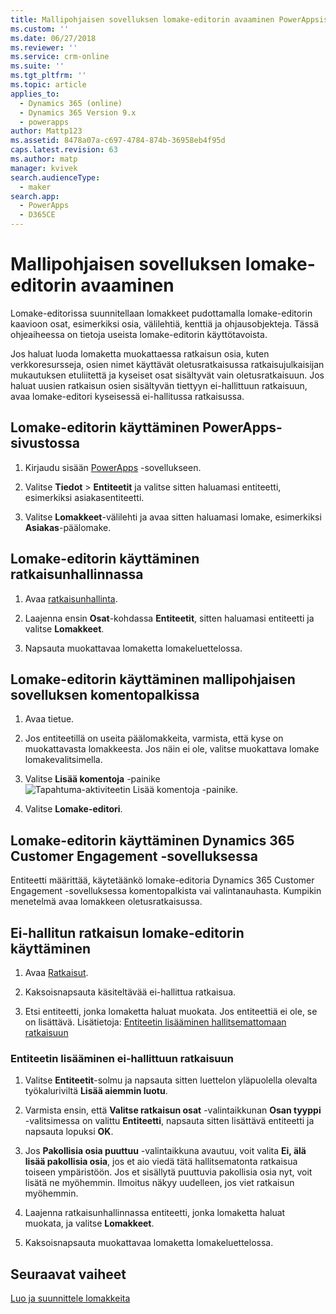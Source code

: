 ```yaml
---
title: Mallipohjaisen sovelluksen lomake-editorin avaaminen PowerAppsissa | MicrosoftDocs
ms.custom: ''
ms.date: 06/27/2018
ms.reviewer: ''
ms.service: crm-online
ms.suite: ''
ms.tgt_pltfrm: ''
ms.topic: article
applies_to:
  - Dynamics 365 (online)
  - Dynamics 365 Version 9.x
  - powerapps
author: Mattp123
ms.assetid: 8478a07a-c697-4784-874b-36958eb4f95d
caps.latest.revision: 63
ms.author: matp
manager: kvivek
search.audienceType:
  - maker
search.app:
  - PowerApps
  - D365CE
---
```


# <a name="open-the-model-driven-app-form-editor"></a>Mallipohjaisen sovelluksen lomake-editorin avaaminen 
Lomake-editorissa suunnitellaan lomakkeet pudottamalla lomake-editorin kaavioon osat, esimerkiksi osia, välilehtiä, kenttiä ja ohjausobjekteja. Tässä ohjeaiheessa on tietoja useista lomake-editorin käyttötavoista.
 
Jos haluat luoda lomaketta muokattaessa ratkaisun osia, kuten verkkoresursseja, osien nimet käyttävät oletusratkaisussa ratkaisujulkaisijan mukautuksen etuliitettä ja kyseiset osat sisältyvät vain oletusratkaisuun. Jos haluat uusien ratkaisun osien sisältyvän tiettyyn ei-hallittuun ratkaisuun, avaa lomake-editori kyseisessä ei-hallitussa ratkaisussa.  

## <a name="access-the-form-editor-from-the-powerapps-site"></a>Lomake-editorin käyttäminen PowerApps-sivustossa

1. Kirjaudu sisään [PowerApps](https://web.powerapps.com/) -sovellukseen. 

2. Valitse **Tiedot** > **Entiteetit** ja valitse sitten haluamasi entiteetti, esimerkiksi asiakasentiteetti. 

3. Valitse **Lomakkeet**-välilehti ja avaa sitten haluamasi lomake, esimerkiksi **Asiakas**-päälomake.

## <a name="access-the-form-editor-from-solution-explorer"></a>Lomake-editorin käyttäminen ratkaisunhallinnassa
  
1.  Avaa [ratkaisunhallinta](advanced-navigation.md#solution-explorer).
  
2.  Laajenna ensin **Osat**-kohdassa **Entiteetit**, sitten haluamasi entiteetti ja valitse **Lomakkeet**.  
  
3.  Napsauta muokattavaa lomaketta lomakeluettelossa.  
  

## <a name="access-the-form-editor-through-the-command-bar-within-a-model-driven-app"></a>Lomake-editorin käyttäminen mallipohjaisen sovelluksen komentopalkissa 
  
1.  Avaa tietue.  
  
2.  Jos entiteetillä on useita päälomakkeita, varmista, että kyse on muokattavasta lomakkeesta. Jos näin ei ole, valitse muokattava lomake lomakevalitsimella.  
  
3.  Valitse **Lisää komentoja** -painike ![Tapahtuma-aktiviteetin Lisää komentoja -painike](media/more-commands.gif "Tapahtuma-aktiviteetin Lisää komentoja -painike").  
  
4.  Valitse **Lomake-editori**.  

## <a name="access-the-form-editor-from-within-dynamics-365-customer-engagement"></a>Lomake-editorin käyttäminen Dynamics 365 Customer Engagement -sovelluksessa
  
 Entiteetti määrittää, käytetäänkö lomake-editoria Dynamics 365 Customer Engagement -sovelluksessa komentopalkista vai valintanauhasta. Kumpikin menetelmä avaa lomakkeen oletusratkaisussa. 

## <a name="access-the-form-editor-for-an-unmanaged-solution"></a>Ei-hallitun ratkaisun lomake-editorin käyttäminen  
  
1.  Avaa [Ratkaisut](advanced-navigation.md#solutions).  
  
2.  Kaksoisnapsauta käsiteltävää ei-hallittua ratkaisua.  
  
3.  Etsi entiteetti, jonka lomaketta haluat muokata. Jos entiteettiä ei ole, se on lisättävä. Lisätietoja: [Entiteetin lisääminen hallitsemattomaan ratkaisuun](#add-an-entity-to-an-unmanaged-solution) 
  
### <a name="add-an-entity-to-an-unmanaged-solution"></a>Entiteetin lisääminen ei-hallittuun ratkaisuun  
  
1.  Valitse **Entiteetit**-solmu ja napsauta sitten luettelon yläpuolella olevalta työkaluriviltä **Lisää aiemmin luotu**.  
  
2.  Varmista ensin, että **Valitse ratkaisun osat** -valintaikkunan **Osan tyyppi** -valitsimessa on valittu **Entiteetti**, napsauta sitten lisättävä entiteetti ja napsauta lopuksi **OK**.  
  
3.  Jos **Pakollisia osia puuttuu** -valintaikkuna avautuu, voit valita **Ei, älä lisää pakollisia osia**, jos et aio viedä tätä hallitsematonta ratkaisua toiseen ympäristöön. Jos et sisällytä puuttuvia pakollisia osia nyt, voit lisätä ne myöhemmin. Ilmoitus näkyy uudelleen, jos viet ratkaisun myöhemmin.  
  
5.  Laajenna ratkaisunhallinnassa entiteetti, jonka lomaketta haluat muokata, ja valitse **Lomakkeet**.  
  
6.  Kaksoisnapsauta muokattavaa lomaketta lomakeluettelossa.  

## <a name="next-steps"></a>Seuraavat vaiheet

[Luo ja suunnittele lomakkeita](create-design-forms.md)
